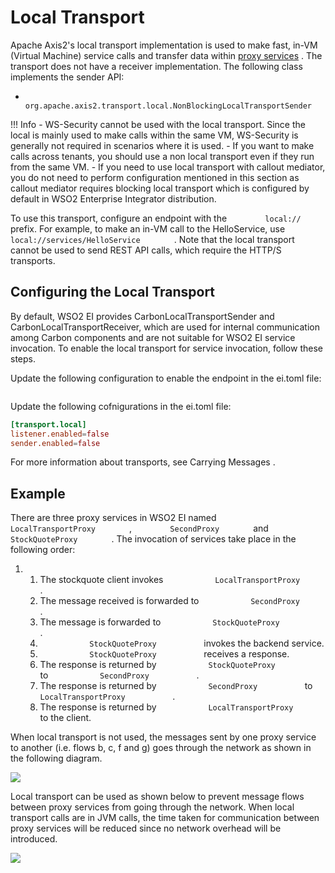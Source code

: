 # Local Transport

Apache Axis2's local transport implementation is used to make fast,
in-VM (Virtual Machine) service calls and transfer data within [proxy
services](https://docs.wso2.com/display/EI650/Working+with+Proxy+Services)
. The transport does not have a receiver implementation. The following
class implements the sender API:

-   `          org.apache.axis2.transport.local.NonBlockingLocalTransportSender         `

!!! Info
    -   WS-Security cannot be used with the local transport. Since the local is mainly used to make calls within the same VM, WS-Security is generally not required in scenarios where it is used.
    -   If you want to make calls across tenants, you should use a non local transport even if they run from the same VM.
    -   If you need to use local transport with callout mediator, you do not need to perform configuration mentioned in this section as callout mediator requires blocking local transport which is configured by default in WSO2 Enterprise Integrator distribution.

To use this transport, configure an endpoint with the `         local://        ` prefix. For example, to make an in-VM call to the HelloService, use `         local://services/HelloService        ` . Note that the local
transport cannot be used to send REST API calls, which require the HTTP/S transports.

## Configuring the Local Transport

By default, WSO2 EI provides CarbonLocalTransportSender and
CarbonLocalTransportReceiver, which are used for internal communication
among Carbon components and are not suitable for WSO2 EI service
invocation. To enable the local transport for service invocation, follow
these steps.

Update the following configuration to enable the endpoint in the ei.toml file:

```toml
```

Update the following cofnigurations in the ei.toml file:

```toml
[transport.local]
listener.enabled=false
sender.enabled=false
```

For more information about transports, see Carrying Messages .

## Example

There are three proxy services in WSO2 EI named
`         LocalTransportProxy        ` , `         SecondProxy        `
and `         StockQuoteProxy        ` . The invocation of services take
place in the following order:

1.  1.  The stockquote client invokes
        `            LocalTransportProxy           ` .
    2.  The message received is forwarded to
        `            SecondProxy           ` .
    3.  The message is forwarded to
        `            StockQuoteProxy           ` .
    4.  `            StockQuoteProxy           ` invokes the backend
        service.
    5.  `            StockQuoteProxy           ` receives a response.
    6.  The response is returned by
        `            StockQuoteProxy           ` to
        `            SecondProxy           ` .
    7.  The response is returned by `            SecondProxy           `
        to `            LocalTransportProxy           ` .
    8.  The response is returned by
        `            LocalTransportProxy           ` to the client.

When local transport is not used, the messages sent by one proxy service
to another (i.e. flows b, c, f and g) goes through the network as
shown in the following diagram.

![](attachments/119130361/119130363.png)

Local transport can be used as shown below to prevent message flows
between proxy services from going through the network. When local
transport calls are in JVM calls, the time taken for communication
between proxy services will be reduced since no network overhead will be
introduced.

![](attachments/119130361/119130362.png)
